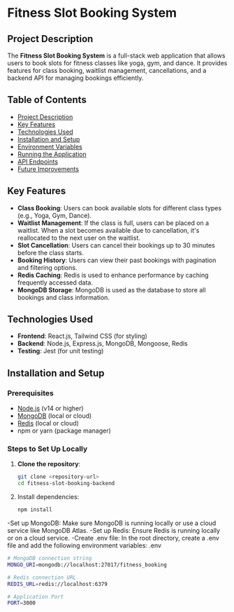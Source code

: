 # Fitness Slot Booking System

## Project Description

The **Fitness Slot Booking System** is a full-stack web application that allows users to book slots for fitness classes like yoga, gym, and dance. It provides features for class booking, waitlist management, cancellations, and a backend API for managing bookings efficiently.

## Table of Contents

- [Project Description](#project-description)
- [Key Features](#key-features)
- [Technologies Used](#technologies-used)
- [Installation and Setup](#installation-and-setup)
- [Environment Variables](#environment-variables)  
- [Running the Application](#running-the-application)
- [API Endpoints](#api-endpoints)
- [Future Improvements](#future-improvements)

## Key Features

- **Class Booking**: Users can book available slots for different class types (e.g., Yoga, Gym, Dance).
- **Waitlist Management**: If the class is full, users can be placed on a waitlist. When a slot becomes available due to cancellation, it's reallocated to the next user on the waitlist.
- **Slot Cancellation**: Users can cancel their bookings up to 30 minutes before the class starts.
- **Booking History**: Users can view their past bookings with pagination and filtering options.
- **Redis Caching**: Redis is used to enhance performance by caching frequently accessed data.
- **MongoDB Storage**: MongoDB is used as the database to store all bookings and class information.

## Technologies Used

- **Frontend**: React.js, Tailwind CSS (for styling)
- **Backend**: Node.js, Express.js, MongoDB, Mongoose, Redis
- **Testing**: Jest (for unit testing)
  
## Installation and Setup

### Prerequisites

- [Node.js](https://nodejs.org/) (v14 or higher)
- [MongoDB](https://www.mongodb.com/) (local or cloud)
- [Redis](https://redis.io/) (local or cloud)
- npm or yarn (package manager)

### Steps to Set Up Locally

1. **Clone the repository**:
   ```bash
   git clone <repository-url>
   cd fitness-slot-booking-backend
2. Install dependencies:
     ```bash
    npm install
    
-Set up MongoDB:
Make sure MongoDB is running locally or use a cloud service like MongoDB Atlas.
-Set up Redis:
Ensure Redis is running locally or on a cloud service.
-Create .env file:
In the root directory, create a .env file and add the following environment variables:
.env 
   ```bash
# MongoDB connection string
MONGO_URI=mongodb://localhost:27017/fitness_booking

# Redis connection URL
REDIS_URL=redis://localhost:6379

# Application Port
PORT=3000

   
